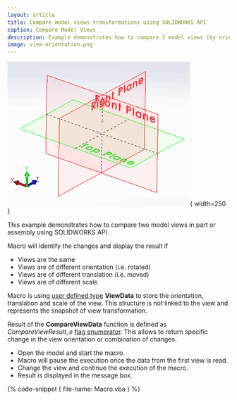 ```yaml
---
layout: article
title: Compare model views transformations using SOLIDWORKS API
caption: Compare Model Views
description: Example demonstrates how to compare 2 model views (by orientation, translation and scale)
image: view-orientation.png
---
```

![Model View Orientation](view-orientation.png){ width=250 }

This example demonstrates how to compare two model views in part or assembly using SOLIDWORKS API.

Macro will identify the changes and display the result if

* Views are the same
* Views are of different orientation (i.e. rotated)
* Views are of different translation (i.e. moved)
* Views are of different scale

Macro is using [user defined type](visual-basic/data-structures/types/) **ViewData** to store the orientation, translation and scale of the view. This structure is not linked to the view and represents the snapshot of view transformation.

Result of the **CompareViewData** function is defined as *CompareViewResult_e* [flag enumerator](visual-basic/data-structures/enumerators#flag-enumerator-multiple-options). This allows to return specific change in the view orientation or combination of changes.

* Open the model and start the macro.
* Macro will pause the execution once the data from the first view is read.
* Change the view and continue the execution of the macro.
* Result is displayed in the message box.

{% code-snippet { file-name: Macro.vba } %}
